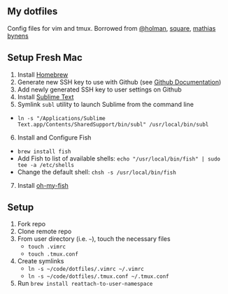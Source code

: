 ## My dotfiles
Config files for vim and tmux. Borrowed from [@holman](https://github.com/holman/dotfiles), [square](https://github.com/square/maximum-awesome), [mathias bynens](https://github.com/mathiasbynens/dotfiles)

## Setup Fresh Mac
1. Install [Homebrew](https://brew.sh)
2. Generate new SSH key to use with Github (see [Github Documentation](https://help.github.com/articles/generating-a-new-ssh-key-and-adding-it-to-the-ssh-agent/))
3. Add newly generated SSH key to user settings on Github
4. Install [Sublime Text](https://www.sublimetext.com)
5. Symlink `subl` utility to launch Sublime from the command line
  * `ln -s "/Applications/Sublime Text.app/Contents/SharedSupport/bin/subl" /usr/local/bin/subl`
6. Install and Configure Fish
  * `brew install fish`
  * Add Fish to list of available shells: `echo "/usr/local/bin/fish" | sudo tee -a /etc/shells`
  * Change the default shell: `chsh -s /usr/local/bin/fish`
7. Install [oh-my-fish](https://github.com/oh-my-fish/oh-my-fish)

## Setup
1. Fork repo
2. Clone remote repo
3. From user directory (i.e. `~`), touch the necessary files
   * `touch .vimrc`
   * `touch .tmux.conf`
4. Create symlinks
   * `ln -s ~/code/dotfiles/.vimrc ~/.vimrc`
   * `ln -s ~/code/dotfiles/.tmux.conf ~/.tmux.conf`
5. Run `brew install reattach-to-user-namespace`
